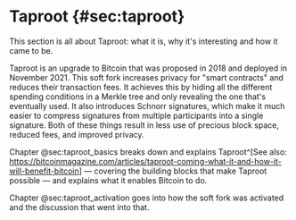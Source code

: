 # Taproot {#sec:taproot}

This section is all about Taproot: what it is, why it's interesting and how it came to be.

Taproot is an upgrade to Bitcoin that was proposed in 2018 and deployed in November 2021. This soft fork increases privacy for "smart contracts" and reduces their transaction fees. It achieves this by hiding all the different spending conditions in a Merkle tree and only revealing the one that's eventually used. It also introduces Schnorr signatures, which make it much easier to compress signatures from multiple participants into a single signature. Both of these things result in less use of precious block space, reduced fees, and improved privacy.

Chapter @sec:taproot_basics breaks down and explains Taproot^[See also: <https://bitcoinmagazine.com/articles/taproot-coming-what-it-and-how-it-will-benefit-bitcoin>] — covering the building blocks that make Taproot possible — and explains what it enables Bitcoin to do.

Chapter @sec:taproot_activation goes into how the soft fork was activated and the discussion that went into that.
